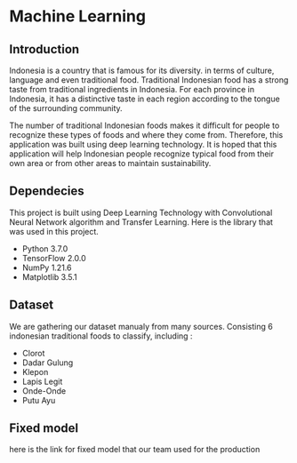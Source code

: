 # Machine Learning 


## Introduction
Indonesia is a country that is famous for its diversity. in terms of culture, language and even traditional food. Traditional Indonesian food has a strong taste from traditional ingredients in Indonesia. For each province in Indonesia, it has a distinctive taste in each region according to the tongue of the surrounding community.

The number of traditional Indonesian foods makes it difficult for people to recognize these types of foods and where they come from. Therefore, this application was built using deep learning technology. It is hoped that this application will help Indonesian people recognize typical food from their own area or from other areas to maintain sustainability.

## Dependecies
This project is built using Deep Learning Technology with Convolutional Neural Network algorithm and Transfer Learning. Here is the library that was used in this project.

- Python 3.7.0
- TensorFlow 2.0.0
- NumPy 1.21.6
- Matplotlib 3.5.1

## Dataset 
We are gathering our dataset manualy from many sources. Consisting 6 indonesian traditional foods to classify, including :

- Clorot
- Dadar Gulung
- Klepon
- Lapis Legit
- Onde-Onde
- Putu Ayu


## Fixed model
here is the link for fixed model that our team used for the production
